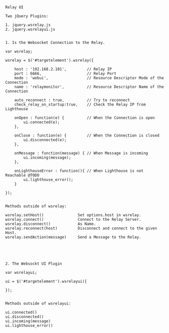     Relay UI
    
    Two jQuery Plugins:
    
    1. jquery.wsrelay.js
    2. jquery.wsrelayui.js
    
    
    1. Is the Websocket Connection to the Relay.
    
    var wsrelay;
    
    wsrelay = $('#targetelement').wsrelay({
    
        host : '192.168.2.101',         // Relay IP
        port : 6666,                    // Relay Port
        mode : 'webui',                 // Resource Descriptor Mode of the Connection
        name : 'relaymonitor',          // Resource Descriptor Name of the Connection
    
        auto_reconnect : true,          // Try to reconnect
        check_relay_on_startup:true,    // Check the Relay IP from Lighthouse
        
        onOpen : function(e) {          // When the Connection is open
            ui.connected(e);
        },
    
        onClose : function(e) {         // When the Connection is closed
            ui.disconnected(e);
        },
    
        onMessage : function(message) { // When Message is incoming
            ui.incoming(message);
        },
        
        onLighthouseError : function(){ // When Lighthouse is not Reachable @TODO
            ui.lighthouse_error();
        }
        
    });
    
    
    Methods outside of wsrelay:
 
    wsrelay.setHost()               Set options.host in wsrelay.
    wsrelay.connect()               Connect to the Relay Server.
    wsrelay.disconnect()            As Name.
    wsrelay.reconnect(host)         Disconnect and connect to the given Host.
    wsrelay.sendAction(message)     Send a Message to the Relay.
    
    
    
    
    
    2. The Websockt UI Plugin
    
    var wsrelayui;
    
    ui = $('#targetelement').wsrelayui({
    
    });
    
    
    Methods outside of wsrelayui:
    
    ui.connected() 
    ui.disconnected()
    ui.incoming(message)
    ui.lighthouse_error()
